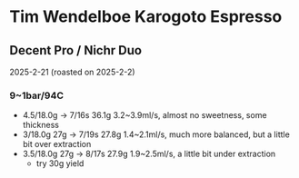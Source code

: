 # Tim Wendelboe Karogoto Espresso

## Decent Pro / Nichr Duo

2025-2-21 (roasted on 2025-2-2)

### 9~1bar/94C

- 4.5/18.0g -> 7/16s 36.1g 3.2\~3.9ml/s, almost no sweetness, some thickness
- 3/18.0g 27g -> 7/19s 27.8g 1.4\~2.1ml/s, much more balanced, but a little bit over extraction
- 3.5/18.0g 27g -> 8/17s 27.9g 1.9\~2.5ml/s, a little bit under extraction
  - try 30g yield
